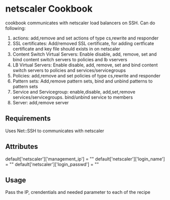 netscaler Cookbook
======================
 cookbook communicates with netscaler load balancers on SSH.
 Can do following:
 1) actions: add,remove and set actions of type cs,rewrite and responder
 2) SSL certificates: Add/removed SSL certificate, for adding certficate certificate and key file should exists in on netscaler
 3) Content Switch Virtual Servers: Enable disable, add, remove, set and bind content switch servers to policies and lb vservers
 3) LB Virtual Servers: Enable disable, add, remove, set and bind content switch servers to policies and services/servicegroups
 5) Policies: add,remove and set policies of type cs,rewrite and responder 
 6) Pattern sets: Add,remove pattern sets, bind and unbind patterns  to pattern sets
 7) Service and Servicegroup: enable,disable, add,set,remove services/servicegroups. bind/unbind service to members
 8) Server: add,remove server

Requirements
------------
Uses Net::SSH to communicates with netscaler

Attributes
----------
default['netscaler']['management_ip'] = ""
default['netscaler']['login_name'] = ""
default['netscaler']['login_passwd'] = ""

Usage
-----
Pass the IP, crendentials and needed parameter to each of the recipe


